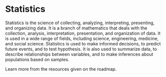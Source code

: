 # Statistics

Statistics is the science of collecting, analyzing, interpreting, presenting, and organizing data. It is a branch of mathematics that deals with the collection, analysis, interpretation, presentation, and organization of data. It is used in a wide range of fields, including science, engineering, medicine, and social science. Statistics is used to make informed decisions, to predict future events, and to test hypothesis. It is also used to summarize data, to describe relationships between variables, and to make inferences about populations based on samples.

Learn more from the resources given on the roadmap.
